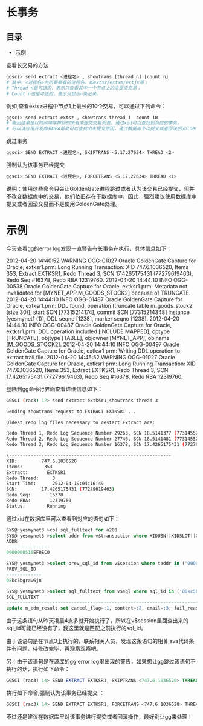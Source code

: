 # 长事务

## 目录

-   [示例](#示例)

查看长交易的方法

```bash
ggsci> send extract <进程名> , showtrans [thread n] [count n]
# 其中，<进程名>为所要察看的进程名，如extsz/extxm/extjx等；
# Thread n是可选的，表示只查看其中一个节点上的未提交交易；
# Count n也是可选的，表示只显示n条记录。
```

例如,查看extsz进程中节点1上最长的10个交易，可以通过下列命令：

```bash
ggsci> send extract extsz , showtrans thread 1  count 10
# 输出结果是以时间降序排列的所有未提交交易列表，通过xid可以查找到对应的事务，
# 可以请应用开发商和DBA帮助可以查找出未提交原因，通过数据库予以提交或者回滚后GoldenGate的checkpoint会自动向前滚动。
```

跳过事务

```bash
ggsci> SEND EXTRACT <进程名>, SKIPTRANS <5.17.27634> THREAD <2> 
```

强制认为该事务已经提交

```bash
ggsci> SEND EXTRACT <进程名>, FORCETRANS <5.17.27634> THREAD <1>
```

说明：使用这些命令只会让GoldenGate进程跳过或者认为该交易已经提交，但并不改变数据库中的交易，他们依旧存在于数据库中。因此，强烈建议使用数据库中提交或者回滚交易而不是使用GoldenGate处理。

# 示例

今天查看gg的error log发现一直警告有长事务在执行，具体信息如下：

2012-04-20 14:40:52 WARNING OGG-01027 Oracle GoldenGate Capture for Oracle, extksr1.prm: Long Running Transaction: XID 747.6.1036520, Items 353, Extract EXTKSR1, Redo Thread 3, SCN 17.4265175431 (77279619463), Redo Seq #16378, Redo RBA 12319760.
2012-04-20 14:44:10 INFO  OGG-00538 Oracle GoldenGate Capture for Oracle, extksr1.prm: Metadata not invalidated for \[MYNET\_APP.M\_GOODS\_STOCK2] because of TRUNCATE.
2012-04-20 14:44:10 INFO  OGG-01487 Oracle GoldenGate Capture for Oracle, extksr1.prm: DDL found, operation \[truncate table m\_goods\_stock2 (size 30)], start SCN \[77315214174], commit SCN \[77315214348] instance \[yesmynet1 (1)], DDL seqno \[1238], marker seqno \[1238].
2012-04-20 14:44:10 INFO  OGG-00487 Oracle GoldenGate Capture for Oracle, extksr1.prm: DDL operation included \[INCLUDE MAPPED], optype \[TRUNCATE], objtype \[TABLE], objowner \[MYNET\_APP], objname \[M\_GOODS\_STOCK2].
2012-04-20 14:44:10 INFO  OGG-00497 Oracle GoldenGate Capture for Oracle, extksr1.prm: Writing DDL operation to extract trail file.
2012-04-20 14:45:52 WARNING OGG-01027 Oracle GoldenGate Capture for Oracle, extksr1.prm: Long Running Transaction: XID 747.6.1036520, Items 353, Extract EXTKSR1, Redo Thread 3, SCN 17.4265175431 (77279619463), Redo Seq #16378, Redo RBA 12319760.

登陆到gg命令行界面查看详细信息如下：

```bash
GGSCI (rac3) 12> send extract extksr1,showtrans thread 3

Sending showtrans request to EXTRACT EXTKSR1 ...

Oldest redo log files necessary to restart Extract are:

Redo Thread 1, Redo Log Sequence Number 29263, SCN 18.5141377 (77314552705), RBA 23003664
Redo Thread 2, Redo Log Sequence Number 27746, SCN 18.5141481 (77314552809), RBA 3775504
Redo Thread 3, Redo Log Sequence Number 16378, SCN 17.4265175431 (77279619463), RBA 12319760

\------------------------------------------------------------
XID:         747.6.1036520
Items:        353   
Extract:       EXTKSR1  
Redo Thread:     3   
Start Time:      2012-04-19:04:16:49 
SCN:         17.4265175431 (77279619463)    
Redo Seq:       16378
Redo RBA:       12319760      
Status:        Running  
```

通过xid在数据库里可以查看到对应的语句如下：

```sql
SYS@ yesmynet3 >col sql_fulltext for a200
SYS@ yesmynet3 >select addr from v$transaction where XIDUSN||XIDSLOT||XIDSQN=74761036520;
ADDR
----------------
0000000516EF0EC0

SYS@ yesmynet3 >select prev_sql_id from v$session where taddr in ('0000000516EF0EC0');
PREV_SQL_ID
-------------
08kc5bgraw6jn

SYS@ yesmynet3 >select sql_fulltext from v$sql where sql_id in ('08kc5bgraw6jn');
SQL_FULLTEXT
---------------------------------------------------------------------------------------------------------------------------------------
update m_edm_result set cancel_flag=:1, content=:2, email=:3, fail_reason=:4, member_id=:5, order_id=:6, plan_send_time=:7, result=:8, send_count=:9, send_time=:10, sender_email=:11, subject=:12, submit_time=:13, template_path=:14, version=:15 where id=:16 and version=:17
```

由于这条语句从昨天凌晨4点多就开始执行了，所以在v\$session里面查出来的sql\_id可能已经没有了，我这里就是匹配之前执行的sql\_id。

由于该语句是在节点3上执行的，联系相关人员，发现这条语句的相关java代码条件有问题，待修改完毕，再观察观察吧。

另：由于该语句是在源库的gg error log里出现的警告，如果想让gg跳过该语句不执行的话，执行如下命令：

```sql
GGSCI (rac3) 14> SEND EXTRACT EXTKSR1, SKIPTRANS <747.6.1036520> THREAD 3
```

执行如下命令,强制认为该事务已经提交 ：

```bash
GGSCI (rac3) 14> SEND EXTRACT EXTKSR1, FORCETRANS <747.6.1036520> THREAD 3
```

不过还是建议在数据库里对该事务进行提交或者回滚操作，最好别让gg来处理！

